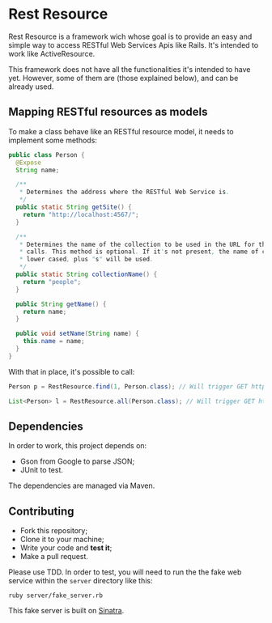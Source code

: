 
# Rest Resource

Rest Resource is a framework wich whose goal is to provide an easy and simple
way to access RESTful Web Services Apis like Rails. It's intended to work like
ActiveResource.

This framework does not have all the functionalities it's intended to have yet.
However, some of them are (those explained below), and can be already used.

## Mapping RESTful resources as models

To make a class behave like an RESTful resource model, it needs to implement
some methods:

```java
public class Person {
  @Expose
  String name;

  /**
   * Determines the address where the RESTful Web Service is.
   */
  public static String getSite() {
    return "http://localhost:4567/";
  }

  /**
   * Determines the name of the collection to be used in the URL for the
   * calls. This method is optional. If it's not present, the name of class,
   * lower cased, plus "s" will be used.
   */
  public static String collectionName() {
    return "people";
  }

  public String getName() {
    return name;
  }

  public void setName(String name) {
    this.name = name;
  }
}
```

With that in place, it's possible to call:

```java
Person p = RestResource.find(1, Person.class); // Will trigger GET http://localhost:4567/people/1.json

List<Person> l = RestResource.all(Person.class); // Will trigger GET http://localhost:4567/people.json
```

## Dependencies

In order to work, this project depends on:

* Gson from Google to parse JSON;
* JUnit to test.

The dependencies are managed via Maven.

## Contributing

* Fork this repository;
* Clone it to your machine;
* Write your code and **test it**;
* Make a pull request.

Please use TDD. In order to test, you will need to run the the fake web service
within the `server` directory like this:

```
ruby server/fake_server.rb
```

This fake server is built on [Sinatra](http://www.sinatrarb.com/).
